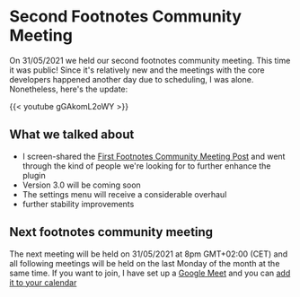 # Second Footnotes Community Meeting


On 31/05/2021 we held our second footnotes community meeting. This time it was public! Since it's relatively new and the meetings with the core developers happened another day due to scheduling, I was alone. Nonetheless, here's the update:
<!-- more -->

{{< youtube gGAkomL2oWY >}}

## What we talked about

- I screen-shared the [First Footnotes Community Meeting Post](https://cheret.tech/2021/04/first-footnotes-community-meeting/) and went through the kind of people we're looking for to further enhance the plugin
- Version 3.0 will be coming soon
- The settings menu will receive a considerable overhaul
- further stability improvements

## Next footnotes community meeting

The next meeting will be held on 31/05/2021 at 8pm GMT+02:00 (CET) and all following meetings will be held on the last Monday of the month at the same time. If you want to join, I have set up a [Google Meet](https://meet.google.com/jrd-gnqf-aao) and you can [add it to your calendar](https://calendar.google.com/event?action=TEMPLATE&tmeid=MTQzOTc1cXJmZTNqb2RpNmVycTBwaHV0bHFfMjAyMTA1MzFUMTgwMDAwWiBtYXJrQGNoZXJldC5kZQ&tmsrc=mark%40cheret.de&scp=ALL)

